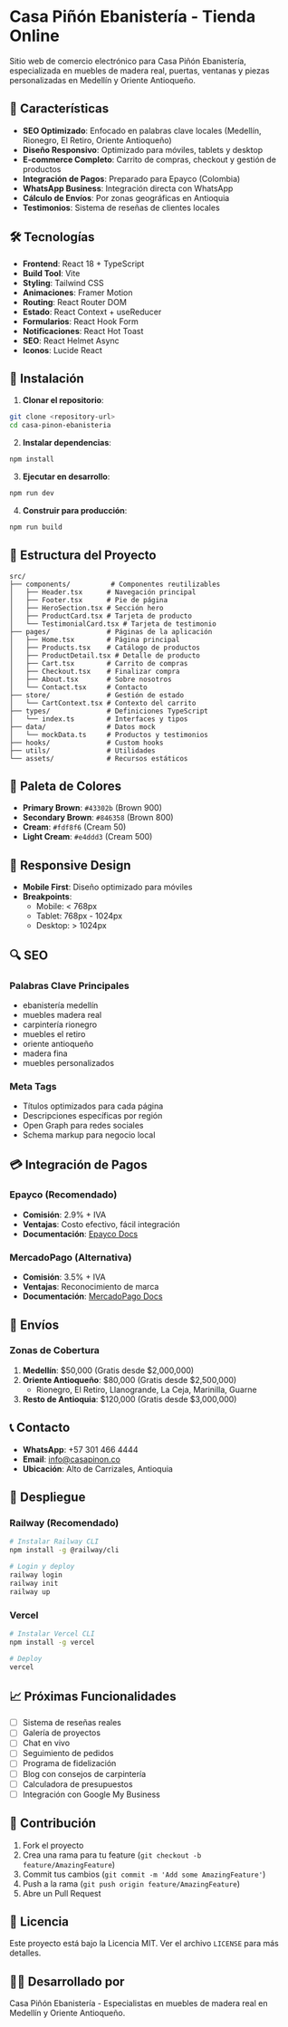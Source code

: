 # Casa Piñón Ebanistería - Tienda Online

Sitio web de comercio electrónico para Casa Piñón Ebanistería, especializada en muebles de madera real, puertas, ventanas y piezas personalizadas en Medellín y Oriente Antioqueño.

## 🎯 Características

- **SEO Optimizado**: Enfocado en palabras clave locales (Medellín, Rionegro, El Retiro, Oriente Antioqueño)
- **Diseño Responsivo**: Optimizado para móviles, tablets y desktop
- **E-commerce Completo**: Carrito de compras, checkout y gestión de productos
- **Integración de Pagos**: Preparado para Epayco (Colombia)
- **WhatsApp Business**: Integración directa con WhatsApp
- **Cálculo de Envíos**: Por zonas geográficas en Antioquia
- **Testimonios**: Sistema de reseñas de clientes locales

## 🛠️ Tecnologías

- **Frontend**: React 18 + TypeScript
- **Build Tool**: Vite
- **Styling**: Tailwind CSS
- **Animaciones**: Framer Motion
- **Routing**: React Router DOM
- **Estado**: React Context + useReducer
- **Formularios**: React Hook Form
- **Notificaciones**: React Hot Toast
- **SEO**: React Helmet Async
- **Iconos**: Lucide React

## 🚀 Instalación

1. **Clonar el repositorio**:
```bash
git clone <repository-url>
cd casa-pinon-ebanisteria
```

2. **Instalar dependencias**:
```bash
npm install
```

3. **Ejecutar en desarrollo**:
```bash
npm run dev
```

4. **Construir para producción**:
```bash
npm run build
```

## 📁 Estructura del Proyecto

```
src/
├── components/          # Componentes reutilizables
│   ├── Header.tsx      # Navegación principal
│   ├── Footer.tsx      # Pie de página
│   ├── HeroSection.tsx # Sección hero
│   ├── ProductCard.tsx # Tarjeta de producto
│   └── TestimonialCard.tsx # Tarjeta de testimonio
├── pages/              # Páginas de la aplicación
│   ├── Home.tsx        # Página principal
│   ├── Products.tsx    # Catálogo de productos
│   ├── ProductDetail.tsx # Detalle de producto
│   ├── Cart.tsx        # Carrito de compras
│   ├── Checkout.tsx    # Finalizar compra
│   ├── About.tsx       # Sobre nosotros
│   └── Contact.tsx     # Contacto
├── store/              # Gestión de estado
│   └── CartContext.tsx # Contexto del carrito
├── types/              # Definiciones TypeScript
│   └── index.ts        # Interfaces y tipos
├── data/               # Datos mock
│   └── mockData.ts     # Productos y testimonios
├── hooks/              # Custom hooks
├── utils/              # Utilidades
└── assets/             # Recursos estáticos
```

## 🎨 Paleta de Colores

- **Primary Brown**: `#43302b` (Brown 900)
- **Secondary Brown**: `#846358` (Brown 800)
- **Cream**: `#fdf8f6` (Cream 50)
- **Light Cream**: `#e4ddd3` (Cream 500)

## 📱 Responsive Design

- **Mobile First**: Diseño optimizado para móviles
- **Breakpoints**: 
  - Mobile: < 768px
  - Tablet: 768px - 1024px
  - Desktop: > 1024px

## 🔍 SEO

### Palabras Clave Principales
- ebanistería medellín
- muebles madera real
- carpintería rionegro
- muebles el retiro
- oriente antioqueño
- madera fina
- muebles personalizados

### Meta Tags
- Títulos optimizados para cada página
- Descripciones específicas por región
- Open Graph para redes sociales
- Schema markup para negocio local

## 💳 Integración de Pagos

### Epayco (Recomendado)
- **Comisión**: 2.9% + IVA
- **Ventajas**: Costo efectivo, fácil integración
- **Documentación**: [Epayco Docs](https://docs.epayco.co/)

### MercadoPago (Alternativa)
- **Comisión**: 3.5% + IVA
- **Ventajas**: Reconocimiento de marca
- **Documentación**: [MercadoPago Docs](https://www.mercadopago.com.co/developers)

## 🚚 Envíos

### Zonas de Cobertura
1. **Medellín**: $50,000 (Gratis desde $2,000,000)
2. **Oriente Antioqueño**: $80,000 (Gratis desde $2,500,000)
   - Rionegro, El Retiro, Llanogrande, La Ceja, Marinilla, Guarne
3. **Resto de Antioquia**: $120,000 (Gratis desde $3,000,000)

## 📞 Contacto

- **WhatsApp**: +57 301 466 4444
- **Email**: info@casapinon.co
- **Ubicación**: Alto de Carrizales, Antioquia

## 🚀 Despliegue

### Railway (Recomendado)
```bash
# Instalar Railway CLI
npm install -g @railway/cli

# Login y deploy
railway login
railway init
railway up
```

### Vercel
```bash
# Instalar Vercel CLI
npm install -g vercel

# Deploy
vercel
```

## 📈 Próximas Funcionalidades

- [ ] Sistema de reseñas reales
- [ ] Galería de proyectos
- [ ] Chat en vivo
- [ ] Seguimiento de pedidos
- [ ] Programa de fidelización
- [ ] Blog con consejos de carpintería
- [ ] Calculadora de presupuestos
- [ ] Integración con Google My Business

## 🤝 Contribución

1. Fork el proyecto
2. Crea una rama para tu feature (`git checkout -b feature/AmazingFeature`)
3. Commit tus cambios (`git commit -m 'Add some AmazingFeature'`)
4. Push a la rama (`git push origin feature/AmazingFeature`)
5. Abre un Pull Request

## 📄 Licencia

Este proyecto está bajo la Licencia MIT. Ver el archivo `LICENSE` para más detalles.

## 👨‍💻 Desarrollado por

Casa Piñón Ebanistería - Especialistas en muebles de madera real en Medellín y Oriente Antioqueño. 